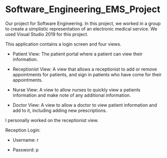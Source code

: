 # Software_Engineering_EMS_Project

Our project for Software Engineering. In this project, we worked in a group to create a simplistic representation of an electronic medical service.
We used Visual Studio 2019 for this project. 

This application contains a login screen and four views.

 - Patient View: The patient portal where a patient can view their information.

 - Receptionist View: A view that allows a receptionist to add or remove appointments for patients, and sign in patients who have come for their appointments.

 - Nurse View: A view to allow nurses to quickly view a patients information and make note of any additional information.

 - Doctor View: A view to allow a doctor to view patient information and add to it, including adding new prescriptions.


I personally worked on the receptionist view.

Reception Login:

 - Username: r

 - Password: p

